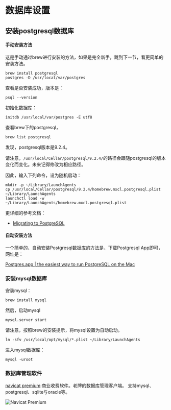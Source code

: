 # 数据库设置

## 安装postgresql数据库

#### 手动安装方法

这是手动通过brew进行安装的方法，如果是完全新手，跳到下一节，看更简单的安装方法。
    
    brew install postgresql
    postgres -D /usr/local/var/postgres
    

查看是否安装成功，版本是：
    
    psql --version
    

初始化数据库：
    
    initdb /usr/local/var/postgres -E utf8
    

查看brew下的postgresql，
    
    brew list postgresql
    

发现，postgresql版本是9.2.4。

请注意，`/usr/local/Cellar/postgresql/9.2.4/`的路径会跟随postgresql的版本变化而变化。未来记得修改为相应路径。

因此，输入下列命令，设为随机启动：
    
    mkdir -p ~/Library/LaunchAgents
    cp /usr/local/Cellar/postgresql/9.2.4/homebrew.mxcl.postgresql.plist ~/Library/LaunchAgents
    launchctl load -w ~/Library/LaunchAgents/homebrew.mxcl.postgresql.plist
    

更详细的参考文档：

  * [Migrating to PostgreSQL](http://railscasts.com/episodes/342-migrating-to-postgresql?view=asciicast)

#### 自动安装方法

一个简单的、自动安装Postgresql数据库的方法是，下载Postgresql App即可，网址是：

[Postgres.app | the easiest way to run PostgreSQL on the Mac](http://postgresapp.com/)

### 安装mysql数据库

安装mysql：
    
    brew install mysql
    

然后，启动mysql
    
    mysql.server start
    

请注意，按照brew的安装提示，将mysql设置为自动启动。
    
    ln -sfv /usr/local/opt/mysql/*.plist ~/Library/LaunchAgents
    

进入mysql数据库：
    
    mysql -uroot
    

### 数据库管理软件

[navicat premium](http://www.navicat.com/en/products/navicat_premium/premium_overview.html):商业收费软件。老牌的数据库管理客户端。 支持mysql、postgresql、sqlite与oracle等。

![Navicat Premium](http://www.yangzhiping.com/images/mac-2013-dev/navicat-premium.png)
